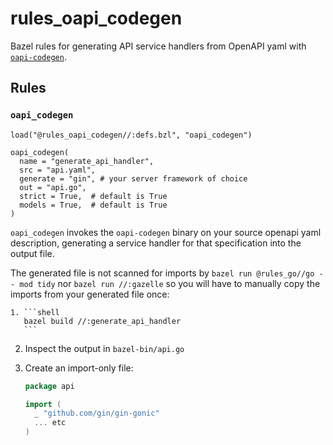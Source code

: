 # rules_oapi_codegen

Bazel rules for generating API service handlers from OpenAPI yaml with [`oapi-codegen`](https://github.com/oapi-codegen/oapi-codegen).

## Rules

### `oapi_codegen`

```starlark
load("@rules_oapi_codegen//:defs.bzl", "oapi_codegen")

oapi_codegen(
  name = "generate_api_handler",
  src = "api.yaml",
  generate = "gin", # your server framework of choice
  out = "api.go",
  strict = True,  # default is True
  models = True,  # default is True
)
```

`oapi_codegen` invokes the `oapi-codegen` binary on your source openapi yaml description, generating a service handler for that specification into the output file.

The generated file is not scanned for imports by `bazel run @rules_go//go -- mod tidy` nor `bazel run //:gazelle` so you will have to manually copy the imports from your generated file once:

    1. ```shell
       bazel build //:generate_api_handler
       ```
       
   2. Inspect the output in `bazel-bin/api.go`

   3. Create an import-only file:
      ```go
      package api
      
      import (
        _ "github.com/gin/gin-gonic"
        ... etc
      )
      ```



